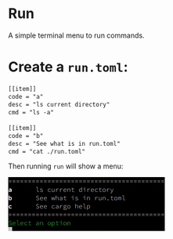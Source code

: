 # Run

A simple terminal menu to run commands.

# Create a `run.toml`:

```
[[item]]
code = "a"
desc = "ls current directory"
cmd = "ls -a"

[[item]]
code = "b"
desc = "See what is in run.toml"
cmd = "cat ./run.toml"
```

Then running `run` will show a menu:

<img src="./assets/menu.png" />